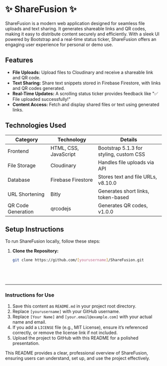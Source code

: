 # ✨ ShareFusion ✨

ShareFusion is a modern web application designed for seamless file uploads and text sharing. It generates shareable links and QR codes, making it easy to distribute content securely and efficiently. With a sleek UI powered by Bootstrap and a real-time status ticker, ShareFusion offers an engaging user experience for personal or demo use.

## Features

- **File Uploads:** Upload files to Cloudinary and receive a shareable link and QR code.
- **Text Sharing:** Share text snippets stored in Firebase Firestore, with links and QR codes generated.
- **Real-Time Updates:** A scrolling status ticker provides feedback like "✅ File uploaded successfully!"
- **Content Access:** Fetch and display shared files or text using generated links.

## Technologies Used

| **Category**        | **Technology**               | **Details**                              |
|---------------------|------------------------------|------------------------------------------|
| Frontend            | HTML, CSS, JavaScript        | Bootstrap 5.1.3 for styling, custom CSS |
| File Storage        | Cloudinary                   | Handles file uploads via API            |
| Database            | Firebase Firestore           | Stores text and file URLs, v8.10.0      |
| URL Shortening      | Bitly                        | Generates short links, token-based      |
| QR Code Generation  | qrcodejs                     | Generates QR codes, v1.0.0              |

## Setup Instructions

To run ShareFusion locally, follow these steps:

1. **Clone the Repository:**
   ```bash
   git clone https://github.com/[yourusername]/ShareFusion.git





   
---

### Instructions for Use
1. Save this content as `README.md` in your project root directory.
2. Replace `[yourusername]` with your GitHub username.
3. Replace `[Your Name]` and `[your.email@example.com]` with your actual name and email.
4. If you add a `LICENSE` file (e.g., MIT License), ensure it’s referenced correctly, or remove the license link if not included.
5. Upload the project to GitHub with this README for a polished presentation.

This README provides a clear, professional overview of ShareFusion, ensuring users can understand, set up, and use the project effectively.
